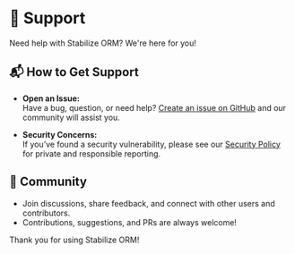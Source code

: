 # 🤝 Support

Need help with Stabilize ORM? We're here for you!

## 📬 How to Get Support

- **Open an Issue:**  
  Have a bug, question, or need help? [Create an issue on GitHub](https://github.com/ElectronSz/stabilize-orm/issues) and our community will assist you.

- **Security Concerns:**  
  If you’ve found a security vulnerability, please see our [Security Policy](SECURITY.md) for private and responsible reporting.

## 💬 Community

- Join discussions, share feedback, and connect with other users and contributors.
- Contributions, suggestions, and PRs are always welcome!

Thank you for using Stabilize ORM!